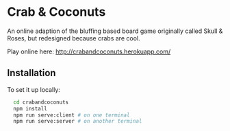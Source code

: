 # Crab & Coconuts

An online adaption of the bluffing based board game originally called Skull & Roses, but redesigned because crabs are cool.

Play online here: http://crabandcoconuts.herokuapp.com/

## Installation

To set it up locally:

```bash
  cd crabandcoconuts
  npm install
  npm run serve:client # on one terminal
  npm run serve:server # on another terminal
```
